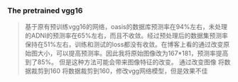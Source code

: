 ### The pretrained vgg16
> 基于原有预训练vgg16的网络，oasis的数据库预测率在94%左右，未处理的ADNI的预测率在65%左右，而且不收敛。经过预处理后的数据集预测率保持在51%左右，训练和测试的loss都没有收敛。在博客上看的通过改变原始图大小，可以提高预测率。因此我将原始图像改为167*181，预测率提高到了85%。
>但是这种方法可能会带来图像特征的改变。
>通过改变图像
>将数据裁剪到160 将数据裁剪到160，修改vgg网络模型，但是效果不佳
